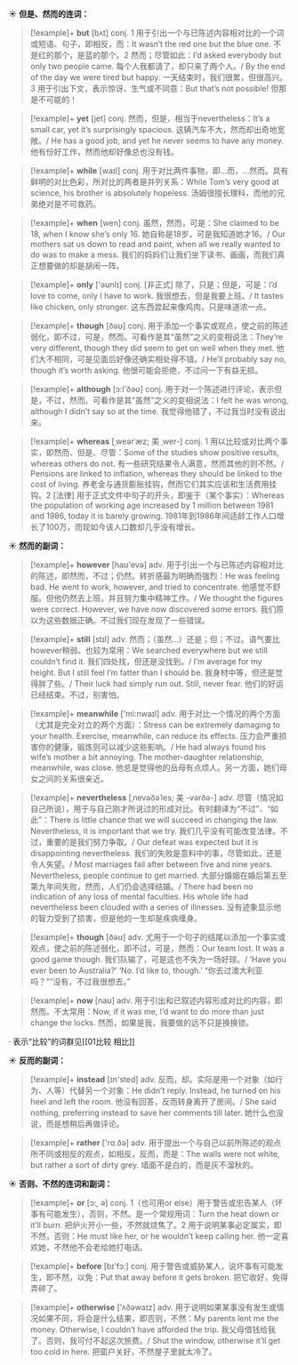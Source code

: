 ☀ <span class="category">**但是、然而的连词：**</span>
>[!example]+ <span class="vocabulary">**but**</span> [bʌt] 
> <span class="definition">conj. 1 用于引出一个与已陈述内容相对比的一个词或短语、句子，即相反，而：</span>It wasn’t the red one but the blue one. 不是红的那个，是蓝的那个。<span class="definition">2 然而；尽管如此：</span>I’d asked everybody but only two people came. 每个人我都请了，却只来了两个人。/ By the end of the day we were tired but happy. 一天结束时，我们很累，但很高兴。<span class="definition">3 用于引出下文，表示惊讶、生气或不同意：</span>But that’s not possible! 但那是不可能的！

>[!example]+ <span class="vocabulary">**yet**</span> [jet] 
> <span class="definition">conj. 然而，但是，相当于nevertheless：</span>It’s a small car, yet it’s surprisingly spacious. 这辆汽车不大，然而却出奇地宽敞。/ He has a good job, and yet he never seems to have any money. 他有份好工作，然而他却好像总也没有钱。

>[!example]+ <span class="vocabulary">**while**</span> [waɪl] 
> <span class="definition">conj. 用于对比两件事物，即…而，…然而。具有鲜明的对比色彩，所对比的两者是并列关系：</span>While Tom’s very good at science, his brother is absolutely hopeless. 汤姆很擅长理科，而他的兄弟绝对是不可救药。

>[!example]+ <span class="vocabulary">**when**</span> [wen] 
> <span class="definition">conj. 虽然，然而，可是：</span>She claimed to be 18, when I know she’s only 16. 她自称是18岁，可是我知道她才16。/ Our mothers sat us down to read and paint, when all we really wanted to do was to make a mess. 我们的妈妈们让我们坐下读书、画画，而我们真正想要做的却是胡闹一阵。

>[!example]+ <span class="vocabulary">**only**</span> ['əʊnlɪ] 
> <span class="definition">conj. [非正式] 除了，只是；但是，可是：</span>I’d love to come, only I have to work. 我很想去，但是我要上班。/ It tastes like chicken, only stronger. 这东西尝起来像鸡肉，只是味道浓一点。

>[!example]+ <span class="vocabulary">**though**</span> [ðəʊ] 
> <span class="definition">conj. 用于添加一个事实或观点，使之前的陈述弱化，即不过，可是，然而。可看作是其“虽然”之义的变相说法：</span>They’re very different, though they did seem to get on well when they met. 他们大不相同，可是见面后好像还确实相处得不错。/ He’ll probably say no, though it’s worth asking. 他很可能会拒绝，不过问一下有益无损。

>[!example]+ <span class="vocabulary">**although**</span> [ɔ:l'ðəʊ] 
> <span class="definition">conj. 用于对一个陈述进行评论，表示但是，不过，然而。可看作是其“虽然”之义的变相说法：</span>I felt he was wrong, although I didn’t say so at the time. 我觉得他错了，不过我当时没有说出来。
           
>[!example]+ <span class="vocabulary">**whereas**</span> [ˌweərˈæz; 美 ˌwer-]
> <span class="definition">conj. 1 用以比较或对比两个事实，即然而、但是、尽管：</span>Some of the studies show positive results, whereas others do not. 有一些研究结果令人满意，然而其他的则不然。/ Pensions are linked to inflation, whereas they should be linked to the cost of living. 养老金与通货膨胀挂钩，然而它们其实应该和生活费用挂钩。<span class="definition">2 [法律] 用于正式文件中句子的开头，即鉴于（某个事实）：</span>Whereas the population of working age increased by 1 million between 1981 and 1986, today it is barely growing. 1981年到1986年间适龄工作人口增长了100万，而现如今该人口数却几乎没有增长。

☀ <span class="category">**然而的副词：**</span>
>[!example]+ <span class="vocabulary">**however**</span> [haʊ'evə] 
> <span class="definition">adv. 用于引出一个与已陈述内容相对比的陈述，即然而，不过；仍然。转折感最为明确而强烈：</span>He was feeling bad. He went to work, however, and tried to concentrate. 他感觉不舒服。但他仍然去上班，并且努力集中精神工作。/ We thought the figures were correct. However, we have now discovered some errors. 我们原以为这些数据正确。不过我们现在发现了一些错误。

>[!example]+ <span class="vocabulary">**still**</span> [stɪl] 
> <span class="definition">adv. 然而；（虽然…）还是；但；不过。语气要比however稍弱。也较为常用：</span>We searched everywhere but we still couldn’t find it. 我们四处找，但还是没找到。/ I’m average for my height. But I still feel I’m fatter than I should be. 我身材中等，但还是觉得胖了些。/ Their luck had simply run out. Still, never fear. 他们的好运已经结束。不过，别害怕。

>[!example]+ <span class="vocabulary">**meanwhile**</span> ['mi:nwaɪl] 
> <span class="definition">adv. 用于对比一个情况的两个方面（尤其是完全对立的两个方面）：</span>Stress can be extremely damaging to your health. Exercise, meanwhile, can reduce its effects. 压力会严重损害你的健康，锻炼则可以减少这些影响。/ He had always found his wife’s mother a bit annoying. The mother-daughter relationship, meanwhile, was close. 他总是觉得他的岳母有点烦人。另一方面，她们母女之间的关系很亲近。
           
>[!example]+ <span class="vocabulary">**nevertheless**</span> [ˌnevəðəˈles; 美 -vərðə-]
> <span class="definition">adv. 尽管（情况如自己所说），用于与自己刚才所说过的形成对比。有时翻译为“不过”、“如此”：</span>There is little chance that we will succeed in changing the law. Nevertheless, it is important that we try. 我们几乎没有可能改变法律。不过，重要的是我们努力争取。/ Our defeat was expected but it is disappointing nevertheless. 我们的失败是意料中的事，尽管如此，还是令人失望。/ Most marriages fail after between five and nine years. Nevertheless, people continue to get married. 大部分婚姻在婚后第五至第九年间失败，然而，人们仍会选择结婚。/ There had been no indication of any loss of mental faculties. His whole life had nevertheless been clouded with a series of illnesses. 没有迹象显示他的智力受到了损害，但是他的一生却是疾病缠身。

>[!example]+ <span class="vocabulary">**though**</span> [ðəʊ] 
> <span class="definition">adv. 尤用于一个句子的结尾以添加一个事实或观点，使之前的陈述弱化，即不过，可是，然而：</span>Our team lost. It was a good game though. 我们队输了，可是这也不失为一场好球。/ ‘Have you ever been to Australia?’ ‘No. I’d like to, though.’ “你去过澳大利亚吗？”“没有，不过我很想去。”

>[!example]+ <span class="vocabulary">**now**</span> [naʊ] 
> <span class="definition">adv. 用于引出和已叙述内容形成对比的内容，即然而。不太常用：</span>Now, if it was me, I’d want to do more than just change the locks. 然而，如果是我，我要做的远不只是换换锁。

· 表示“比较”的词群见[[01比较 相比]]

☀ <span class="category">**反而的副词：**</span>
>[!example]+ <span class="vocabulary">**instead**</span> [ɪn'sted] 
> <span class="definition">adv. 反而，却。实际是用一个对象（如行为、人等）代替另一个对象：</span>He didn’t reply. Instead, he turned on his heel and left the room. 他没有回答，反而转身离开了房间。/ She said nothing, preferring instead to save her comments till later. 她什么也没说，而是想稍后再做评论。

>[!example]+ <span class="vocabulary">**rather**</span> ['rɑːðə] 
> <span class="definition">adv. 用于提出一个与自己以前所陈述的观点所不同或相反的观点，如相反，反而，而是：</span>The walls were not white, but rather a sort of dirty grey. 墙面不是白的，而是灰不溜秋的。

☀ <span class="category">**否则、不然的连词和副词：**</span>
>[!example]+ <span class="vocabulary">**or**</span> [ɔ:, ə] 
> <span class="definition">conj. 1（也可用or else）用于警告或忠告某人（坏事有可能发生），否则，不然。是一个常规用词：</span>Turn the heat down or it’ll burn. 把炉火开小一些，不然就烧焦了。<span class="definition">2 用于说明某事必定属实，即不然，否则：</span>He must like her, or he wouldn’t keep calling her. 他一定喜欢她，不然他不会老给她打电话。

>[!example]+ <span class="vocabulary">**before**</span> [bɪ'fɔ:] 
> <span class="definition">conj. 用于警告或威胁某人，说坏事有可能发生，即不然，以免：</span>Put that away before it gets broken. 把它收好，免得弄碎了。

>[!example]+ <span class="vocabulary">**otherwise**</span> ['ʌðəwaɪz] 
> <span class="definition">adv. 用于说明如果某事没有发生或情况如果不同，将会是什么结果，即否则，不然：</span>My parents lent me the money. Otherwise, I couldn’t have afforded the trip. 我父母借钱给我了。否则，我可付不起这次旅费。/ Shut the window, otherwise it’ll get too cold in here. 把窗户关好，不然屋子里就太冷了。

